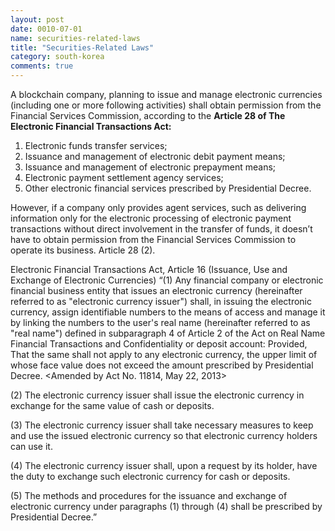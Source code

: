 ```yaml
---
layout: post
date: 0010-07-01
name: securities-related-laws
title: "Securities-Related Laws"
category: south-korea
comments: true
---
```


A blockchain company, planning to issue and manage electronic currencies (including one or more following activities) shall obtain permission from the Financial Services Commission, according to the **Article 28 of The Electronic Financial Transactions Act:**

1. Electronic funds transfer services;
2. Issuance and management of electronic debit payment means;
3. Issuance and management of electronic prepayment means;
4. Electronic payment settlement agency services;
5. Other electronic financial services prescribed by Presidential Decree.

However, if a company only provides agent services, such as delivering information only for the electronic processing of electronic payment transactions without direct involvement in the transfer of funds, it doesn’t have to obtain permission from the Financial Services Commission to operate its business. Article 28 (2).


Electronic Financial Transactions Act, Article 16  (Issuance, Use and Exchange of Electronic Currencies) 
“(1) Any financial company or electronic financial business entity that issues an electronic currency (hereinafter referred to as "electronic currency issuer") shall, in issuing the electronic currency, assign identifiable numbers to the means of access and manage it by linking the numbers to the user's real name (hereinafter referred to as "real name") defined in subparagraph 4 of Article 2 of the Act on Real Name Financial Transactions and Confidentiality or deposit account: Provided, That the same shall not apply to any electronic currency, the upper limit of whose face value does not exceed the amount prescribed by Presidential Decree.  <Amended by Act No. 11814, May 22, 2013>

(2) The electronic currency issuer shall issue the electronic currency in exchange for the same value of cash or deposits.

(3) The electronic currency issuer shall take necessary measures to keep and use the issued electronic currency so that electronic currency holders can use it.

(4) The electronic currency issuer shall, upon a request by its holder, have the duty to exchange such electronic currency for cash or deposits.

(5) The methods and procedures for the issuance and exchange of electronic currency under paragraphs (1) through (4) shall be prescribed by Presidential Decree.”
